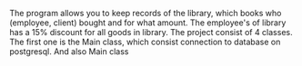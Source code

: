 The program allows you to keep records of the library, which books who (employee, client) bought and for what amount.
The employee's of library has a 15% discount for all goods in library.
The project consist of 4 classes.
The first one is the Main class, which consist connection to database on postgresql.
And also Main class 
